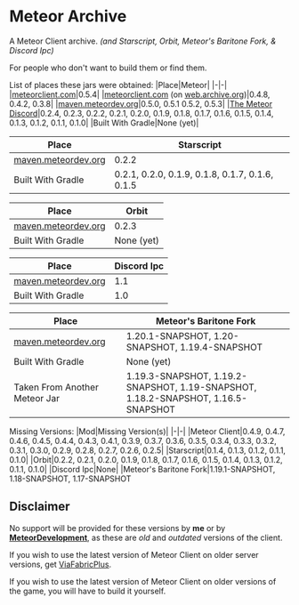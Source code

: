 # Meteor Archive
A Meteor Client archive. *(and Starscript, Orbit, Meteor's Baritone Fork, & Discord Ipc)*

For people who don't want to build them or find them.

List of places these jars were obtained:
|Place|Meteor|
|-|-|
|[meteorclient.com](https://meteorclient.com)|0.5.4|
|[meteorclient.com](https://meteorclient.com) (on [web.archive.org](https://web.archive.org))|0.4.8, 0.4.2, 0.3.8|
|[maven.meteordev.org](https://maven.meteordev.org/#)|0.5.0, 0.5.1 0.5.2, 0.5.3|
|[The Meteor Discord](https://discord.com/invite/bBGQZvd)|0.2.4, 0.2.3, 0.2.2, 0.2.1, 0.2.0, 0.1.9, 0.1.8, 0.1.7, 0.1.6, 0.1.5, 0.1.4, 0.1.3, 0.1.2, 0.1.1, 0.1.0|
|Built With Gradle|None (yet)|

|Place|Starscript|
|-|-|
|[maven.meteordev.org](https://maven.meteordev.org/#)|0.2.2|
|Built With Gradle|0.2.1, 0.2.0, 0.1.9, 0.1.8, 0.1.7, 0.1.6, 0.1.5|

|Place|Orbit|
|-|-|
|[maven.meteordev.org](https://maven.meteordev.org/#)|0.2.3|
|Built With Gradle|None (yet)|

|Place|Discord Ipc|
|-|-|
|[maven.meteordev.org](https://maven.meteordev.org/#)|1.1|
|Built With Gradle|1.0|

|Place|Meteor's Baritone Fork|
|-|-|
|[maven.meteordev.org](https://maven.meteordev.org/#)|1.20.1-SNAPSHOT, 1.20-SNAPSHOT, 1.19.4-SNAPSHOT|
|Built With Gradle|None (yet)|
|Taken From Another Meteor Jar|1.19.3-SNAPSHOT, 1.19.2-SNAPSHOT, 1.19-SNAPSHOT, 1.18.2-SNAPSHOT, 1.16.5-SNAPSHOT

Missing Versions:
|Mod|Missing Version(s)|
|-|-|
|Meteor Client|0.4.9, 0.4.7, 0.4.6, 0.4.5, 0.4.4, 0.4.3, 0.4.1, 0.3.9, 0.3.7, 0.3.6, 0.3.5, 0.3.4, 0.3.3, 0.3.2, 0.3.1, 0.3.0, 0.2.9, 0.2.8, 0.2.7, 0.2.6, 0.2.5|
|Starscript|0.1.4, 0.1.3, 0.1.2, 0.1.1, 0.1.0|
|Orbit|0.2.2, 0.2.1, 0.2.0, 0.1.9, 0.1.8, 0.1.7, 0.1.6, 0.1.5, 0.1.4, 0.1.3, 0.1.2, 0.1.1, 0.1.0|
|Discord Ipc|None|
|Meteor's Baritone Fork|1.19.1-SNAPSHOT, 1.18-SNAPSHOT, 1.17-SNAPSHOT


## Disclaimer
No support will be provided for these versions by **me** or by **[MeteorDevelopment](https://github.com/MeteorDevelopment)**, as these are *old* and *outdated* versions of the client.

If you wish to use the latest version of Meteor Client on older server versions, get [ViaFabricPlus](https://modrinth.com/mod/viafabricplus).

If you wish to use the latest version of Meteor Client on older versions of the game, you will have to build it yourself.

